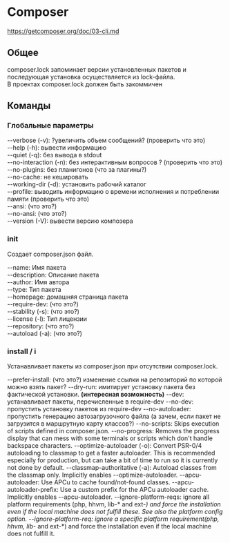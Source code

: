 # Composer
https://getcomposer.org/doc/03-cli.md
## Общее

composer.lock запоминает версии установленных пакетов и последующая установка осуществляется из lock-файла. <br>
В проектах composer.lock должен быть закоммичен

## Команды

### Глобальные параметры

--verbose (-v): ?увеличить объем сообщений? (проверить что это) <br>
--help (-h): вывести информацию <br>
--quiet (-q): без вывода в stdout <br> 
--no-interaction (-n): без интерактивным вопросов ? (проверить что это) <br>
--no-plugins: без планигонов (что за плагины?) <br>
--no-cache: не кешировать <br>
--working-dir (-d): установить рабочий каталог <br>
--profile: выводить информацию о времени исполнения и потреблении памяти (проверить что это) <br>
--ansi: (что это?) <br>
--no-ansi: (что это?) <br>
--version (-V): вывести версию композера <br>

### init
Создает composer.json файл. <br>

--name: Имя пакета <br>
--description: Описание пакета <br>
--author: Имя автора <br>
--type: Тип пакета <br>
--homepage: домашняя страница пакета <br> 
--require-dev: (что это?) <br> 
--stability (-s): (что это?) <br> 
--license (-l): Тип лицензии <br> 
--repository: (что это?) <br> 
--autoload (-a): (что это?) <br> 

### install / i
Устанавливает пакеты из composer.json при отсутствии composer.lock.

--prefer-install: (что это?) изменение ссылки на репозиторий по которой можно взять пакет?
--dry-run: имитирует установку пакета без фактической установки. **(интересная возможность)**
--dev: устанавливает пакеты, перечисленные в require-dev
--no-dev: пропустить установку пакетов из require-dev
--no-autoloader: пропустить генерацию автозагрузочного файла (а зачем, если пакет не загрузится в маршрутную карту классов?)
--no-scripts: Skips execution of scripts defined in composer.json.
--no-progress: Removes the progress display that can mess with some terminals or scripts which don't handle backspace characters.
--optimize-autoloader (-o): Convert PSR-0/4 autoloading to classmap to get a faster autoloader. This is recommended especially for production, but can take a bit of time to run so it is currently not done by default.
--classmap-authoritative (-a): Autoload classes from the classmap only. Implicitly enables --optimize-autoloader.
--apcu-autoloader: Use APCu to cache found/not-found classes.
--apcu-autoloader-prefix: Use a custom prefix for the APCu autoloader cache. Implicitly enables --apcu-autoloader.
--ignore-platform-reqs: ignore all platform requirements (php, hhvm, lib-* and ext-*) and force the installation even if the local machine does not fulfill these. See also the platform config option.
--ignore-platform-req: ignore a specific platform requirement(php, hhvm, lib-* and ext-*) and force the installation even if the local machine does not fulfill it.
